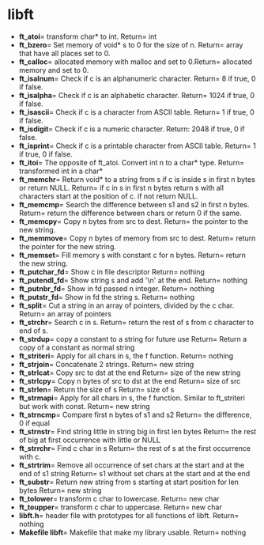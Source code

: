 # libft

- **ft_atoi**= transform char* to int. Return= int
- **ft_bzero**= Set memory of void* s to 0 for the size of n. Return= array that have all places set to 0.
- **ft_calloc**= allocated memory with malloc and set to 0.Return= allocated memory and set to 0.
- **ft_isalnum**= Check if c is an alphanumeric character. Return= 8 if true, 0 if false.
- **ft_isalpha**= Check if c is an alphabetic character. Return= 1024 if true, 0 if false.
- **ft_isascii**= Check if c is a character from ASCII table. Return= 1 if true, 0 if false.
- **ft_isdigit**= Check if c is a numeric character. Return: 2048 if true, 0 if false.
- **ft_isprint**= Check if c is a printable character from ASCII table. Return= 1 if true, 0 if false.
- **ft_itoi**= The opposite of ft_atoi. Convert int n to a char* type. Return= transformed int in a char*
- **ft_memchr**= Return void* to a string from s if c is inside s in first n bytes or return NULL. Return= if c in s in first n bytes return s with all characters start at the position of c. if not return NULL.
- **ft_memcmp**= Search the difference between s1 and s2 in first n bytes. Return= return the difference between chars or return 0 if the same.
- **ft_memcpy**= Copy n bytes from src to dest. Return= the pointer to the new string.
- **ft_memmove**= Copy n bytes of memory from src to dest. Return= return the pointer for the new string.
- **ft_memset**= Fill memory s with constant c for n bytes. Return= return the new string.
- **ft_putchar_fd**= Show c in file descriptor Return= nothing
- **ft_putendl_fd**= Show string s and add '\n' at the end. Return= nothing
- **ft_putnbr_fd**= Show in fd passed n integer. Return= nothing
- **ft_putstr_fd**= Show in fd the string s. Return= nothing
- **ft_split**= Cut a string in an array of pointers, divided by the c char. Return= an array of pointers
- **ft_strchr**= Search c in s. Return= return the rest of s from c character to end of s.
- **ft_strdup**= copy a constant to a string for future use Return= Return a copy of a constant as normal string
- **ft_striteri**= Apply for all chars in s, the f function. Return= nothing
- **ft_strjoin**= Concatenate 2 strings. Return= new string
- **ft_strlcat**= Copy src to dst at the end Return= size of the new string
- **ft_strlcpy**= Copy n bytes of src to dst at the end Return= size of src
- **ft_strlen**= Return the size of s Return= size of s
- **ft_strmapi**= Apply for all chars in s, the f function. Similar to ft_striteri but work with const. Return= new string
- **ft_strncmp**= Compare first n bytes of s1 and s2 Return= the difference, 0 if equal
- **ft_strnstr**= Find string little in string big in first len bytes Return= the rest of big at first occurrence with little or NULL
- **ft_strrchr**= Find c char in s Return= the rest of s at the first occurrence with c.
- **ft_strtrim**= Remove all occurrence of set chars at the start and at the end of s1 string Return= s1 without set chars at the start and at the end
- **ft_substr**= Return new string from s starting at start position for len bytes Return= new string
- **ft_tolower**= transform c char to lowercase. Return= new char
- **ft_toupper**= transform c char to uppercase. Return= new char
- **libft.h**= header file with prototypes for all functions of libft. Return= nothing
- **Makefile libft**= Makefile that make my library usable. Return= nothing
